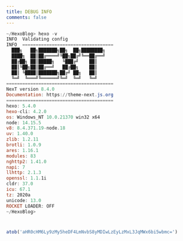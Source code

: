 ```yaml
---
title: DEBUG INFO
comments: false
---
```

```powershell
~/HexoBlog> hexo -v
INFO  Validating config
INFO  ==================================
  ███╗   ██╗███████╗██╗  ██╗████████╗
  ████╗  ██║██╔════╝╚██╗██╔╝╚══██╔══╝
  ██╔██╗ ██║█████╗   ╚███╔╝    ██║
  ██║╚██╗██║██╔══╝   ██╔██╗    ██║
  ██║ ╚████║███████╗██╔╝ ██╗   ██║
  ╚═╝  ╚═══╝╚══════╝╚═╝  ╚═╝   ╚═╝
========================================
NexT version 8.4.0
Documentation: https://theme-next.js.org
========================================
hexo: 5.4.0
hexo-cli: 4.2.0
os: Windows_NT 10.0.21370 win32 x64
node: 14.15.5
v8: 8.4.371.19-node.18
uv: 1.40.0
zlib: 1.2.11
brotli: 1.0.9
ares: 1.16.1
modules: 83
nghttp2: 1.41.0
napi: 7
llhttp: 2.1.3
openssl: 1.1.1i
cldr: 37.0
icu: 67.1
tz: 2020a
unicode: 13.0
ROCKET LOADER: OFF
~/HexoBlog> 
```

<div class="post-eof"></div>

```javascript
atob('aHR0cHM6Ly9zMy5heDF4LmNvbS8yMDIwLzEyLzMxL3JqMWx6bi5wbmc=')
```

<style>
  div.post-eof {
    margin: 40px 0;
    width: 100%;
  }
</style>